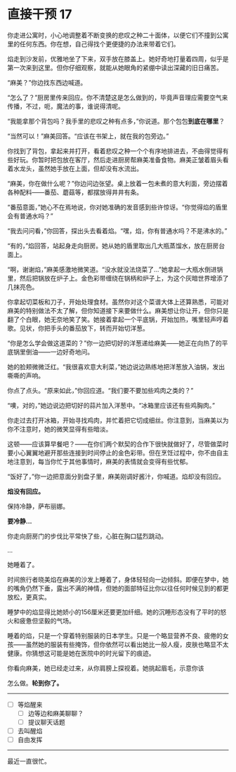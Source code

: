 # 直接干预 17

你走进公寓时，小心地调整着不断变换的悲叹之种二十面体，以便它们不撞到公寓里的任何东西。你在想，自己得找个更便捷的办法来带着它们。

焰走到沙发前，优雅地坐了下来，双手放在膝盖上。她好奇地打量着四周，似乎是第一次来到这里。但你仔细观察，就能从她眼角的紧绷中读出深藏的旧日痛苦。

“麻美？”你边找东西边喊道。

“怎么了？”厨房里传来回应。你不清楚这是怎么做到的，毕竟声音理应需要空气来传播，不过，呃，魔法的事，谁说得清呢。

“我能拿那个背包吗？我手里的悲叹之种有点多，”你说道。那个包包**到底在哪里**？

“当然可以！”麻美回答。“应该在书架上，就在我的包旁边。”

你找到了背包，拿起来并打开，看着悲叹之种一个个有序地排进去，不由得觉得有些好玩。你暂时把包放在客厅，然后走进厨房帮麻美准备食物。麻美正皱着眉头看着水龙头，虽然她手放在上面，但却没有水流出。

“麻美，你在做什么呢？”你边问边张望。桌上放着一包未煮的意大利面，旁边摆着各种配料——番茄、蘑菇等，都摆放得井井有条。

“番茄意面，”她心不在焉地说，你对她准确的发音感到些许惊讶。“你觉得焰的盾里会有普通水吗？”

“我去问问看，”你回答，探出头去看着焰。“嘿，焰，你有普通水吗？不是沸水的。”

“有的，”焰回答，站起身走向厨房。她从她的盾里取出几大瓶蒸馏水，放在厨房台面上。

“啊，谢谢焰，”麻美感激地微笑道。“没水就没法烧菜了...”她拿起一大瓶水倒进锅里，然后把锅放在炉子上。金色彩带缠绕在锅柄和炉子上，为这个灰暗世界增添了几抹亮色。

你拿起切菜板和刀子，开始处理食材。虽然你对这个菜谱大体上还算熟悉，可能对麻美的特别做法不太了解，但你知道接下来要做什么。麻美想让你让开，但你只是翻了个白眼，她无奈地笑了笑。她接着拿起一个平底锅，开始加热，嘴里轻声哼着歌。见状，你把手头的番茄放下，转而开始切洋葱。

“你是怎么学会做这道菜的？”你一边把切好的洋葱递给麻美——她正在向热了的平底锅里倒油——一边好奇地问。

她的脸颊微微泛红。“我很喜欢意大利菜，”她边说边熟练地把洋葱放入油锅，发出嘶嘶的声响。

你点了点头。“原来如此，”你回应道。“我们要不要加些鸡肉之类的？”

“噢，对的，”她边说边把切好的蒜片加入洋葱中。“冰箱里应该还有些鸡胸肉。”

你走过去打开冰箱，开始寻找鸡肉，并忙着把它切成细丝。你注意到，当麻美以为你不注意时，她的微笑显得有些暗淡。

这顿——应该算早餐吧？——在你们两个默契的合作下很快就做好了，尽管做菜时要小心翼翼地避开那些连接到时间停止的金色彩带。但在烹饪过程中，你不由自主地注意到，每当你忙于其他事情时，麻美的表情就会变得有些忧郁。

“饭好了，”你一边把意面分到盘子里，麻美刚调好酱汁，你喊道。焰却没有回应。

**焰没有回应。**

保持冷静，萨布丽娜。

**要冷静...**

你走向厨房门的步伐比平常快了些，心脏在胸口猛烈跳动。

...

她睡着了。

时间旅行者晓美焰在麻美的沙发上睡着了，身体轻轻向一边倾斜。即便在梦中，她的嘴角仍然下垂，露出不满的神情，但她的面部特征比你以往任何时候见到的都更放松，更真实。

睡梦中的焰显得比她娇小的156厘米还要更加纤细。她的沉睡形态没有了平时的怒火和疲惫但坚毅的气场。

睡着的焰，只是一个穿着特别服装的日本学生。只是一个略显营养不良、疲倦的女孩——虽然她的服装有些掩饰，但你依然可以看出她比一般人瘦，皮肤也略显不太健康。你猜想这可能是她在医院中的时光留下的痕迹。

你看向麻美，她已经走过来，从你肩膀上探视着。她挑起眉毛，示意你该

怎么做。**轮到你了。**

---

- [ ] 等焰醒来
  - [ ] 边等边和麻美聊聊？
  - [ ] 提议聊天话题
- [ ] 去叫醒焰
- [ ] 自由发挥

---

最近一直很忙。
